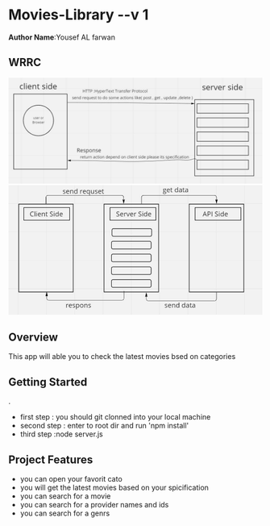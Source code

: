 # Movies-Library --v 1

**Author Name**:Yousef AL farwan

## WRRC

![WRRC image ](./assets/Screenshot%202022-04-28%20045503.jpg)
![WRRC image ](./assets/API%20process%20image%20.jpg)


## Overview

This app  will able you to check the latest movies bsed on categories

## Getting Started

<!-- What are the steps that a user must take in order to build this app on their own machine and get it running? -->.

- first step :
you should git clonned into your local machine
- second step :
enter to root dir and run 'npm install'
- third step :node server.js

## Project Features
<!-- What are the features included in you app -->
- you can open your favorit cato 
- you will get the latest movies based on your spicification
- you can search for a movie
- you can search for a provider names and ids
- you can search for a genrs